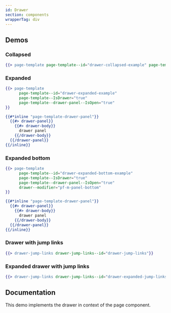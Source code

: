 ```yaml
---
id: Drawer
section: components
wrapperTag: div
---
```


## Demos

### Collapsed
```hbs isFullscreen
{{> page-template page-template--id="drawer-collapsed-example" page-template--IsDrawer="true"}}
```

### Expanded
```hbs isFullscreen
{{> page-template
      page-template--id="drawer-expanded-example"
      page-template--IsDrawer="true"
      page-template--drawer-panel--IsOpen="true"
}}

{{#*inline "page-template-drawer-panel"}}
  {{#> drawer-panel}}
    {{#> drawer-body}}
      drawer panel
    {{/drawer-body}}
  {{/drawer-panel}}
{{/inline}}
```

### Expanded bottom
```hbs isFullscreen
{{> page-template
      page-template--id="drawer-expanded-bottom-example"
      page-template--IsDrawer="true"
      page-template--drawer-panel--IsOpen="true"
      drawer--modifier="pf-m-panel-bottom"
}}

{{#*inline "page-template-drawer-panel"}}
  {{#> drawer-panel}}
    {{#> drawer-body}}
      drawer panel
    {{/drawer-body}}
  {{/drawer-panel}}
{{/inline}}
```

### Drawer with jump links
```hbs isFullscreen
{{> drawer-jump-links drawer-jump-links--id="drawer-jump-links"}}
```

### Expanded drawer with jump links
```hbs isFullscreen
{{> drawer-jump-links drawer-jump-links--id="drawer-expanded-jump-links" drawer-panel--IsOpen="true"}}
```

## Documentation
This demo implements the drawer in context of the page component.
